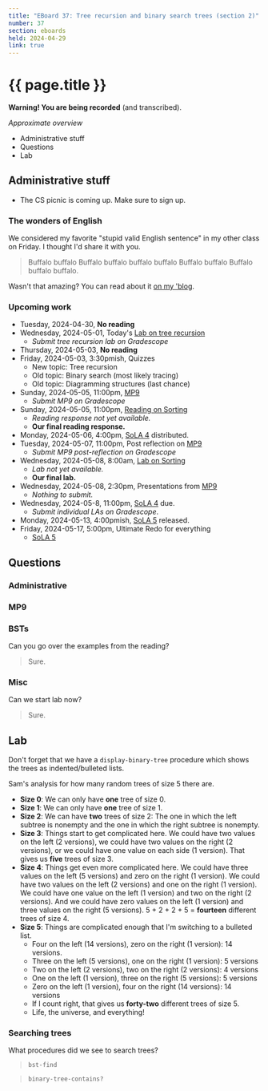 ```yaml
---
title: "EBoard 37: Tree recursion and binary search trees (section 2)"
number: 37
section: eboards
held: 2024-04-29
link: true
---
```

# {{ page.title }}

**Warning! You are being recorded** (and transcribed). 

_Approximate overview_

* Administrative stuff
* Questions
* Lab

Administrative stuff
--------------------

* The CS picnic is coming up. Make sure to sign up.

### The wonders of English

We considered my favorite "stupid valid English sentence" in my other
class on Friday. I thought I'd share it with you.

> Buffalo buffalo Buffalo buffalo buffalo buffalo Buffalo buffalo Buffalo buffalo buffalo.

Wasn't that amazing? You can read about it [on my 'blog](https://rebelsky.cs.grinnell.edu/musings/buffalo-2024-04-28).

### Upcoming work

* Tuesday, 2024-04-30, **No reading**
* Wednesday, 2024-05-01, Today's [Lab on tree recursion](../labs/tree-recursion)
    * _Submit tree recursion lab on Gradescope_
* Thursday, 2024-05-03, **No reading**
* Friday, 2024-05-03, 3:30pmish, Quizzes
    * New topic: Tree recursion
    * Old topic: Binary search (most likely tracing)
    * Old topic: Diagramming structures (last chance)
* Sunday, 2024-05-05, 11:00pm, [MP9](../mps/mp09)
    * _Submit MP9 on Gradescope_
* Sunday, 2024-05-05, 11:00pm, [Reading on Sorting](../readings/sorting)
    * _Reading response not yet available._
    * **Our final reading response.**
* Monday, 2024-05-06, 4:00pm, [SoLA 4](../las) distributed.
* Tuesday, 2024-05-07, 11:00pm, Post reflection on [MP9](../mps/mp09)
    * _Submit MP9 post-reflection on Gradescope_
* Wednesday, 2024-05-08, 8:00am, [Lab on Sorting](../labs/sorting)
    * _Lab not yet available._
    * **Our final lab.**
* Wednesday, 2024-05-08, 2:30pm, Presentations from [MP9](../mps/mp09)
    * _Nothing to submit._
* Wednesday, 2024-05-8, 11:00pm, [SoLA 4](../las) due.
    * _Submit individual LAs on Gradescope_.
* Monday, 2024-05-13, 4:00pmish, [SoLA 5](../las) released.
* Friday, 2024-05-17, 5:00pm, Ultimate Redo for everything
    * [SoLA 5](../las)

Questions
---------

### Administrative

### MP9

### BSTs

Can you go over the examples from the reading?

> Sure.

### Misc

Can we start lab now?

> Sure.

Lab
---

Don't forget that we have a `display-binary-tree` procedure which shows
the trees as indented/bulleted lists.

Sam's analysis for how many random trees of size 5 there are.

* **Size 0**: We can only have **one** tree of size 0.
* **Size 1**: We can only have **one** tree of size 1.
* **Size 2**: We can have **two** trees of size 2: The one in which the
  left subtree is nonempty and the one in which the right subtree is
  nonempty.
* **Size 3**: Things start to get complicated here. We could have two
  values on the left (2 versions), we could have two values on the right
  (2 versions), or we could have one value on each side (1 version).
  That gives us **five** trees of size 3.
* **Size 4**: Things get even more complicated here. We could have three
  values on the left (5 versions) and zero on the right (1 version). We could 
  have two values on the left (2 versions) and one on the right (1 version).
  We could have one value on the left (1 version) and two on the right
  (2 versions). And we could have zero values on the left (1 version) and
  three values on the right (5 versions). 5 + 2 + 2 + 5 = **fourteen**
  different trees of size 4.
* **Size 5**: Things are complicated enough that I'm switching to a bulleted
  list.
    * Four on the left (14 versions), zero on the right (1 version): 14 versions.
    * Three on the left (5 versions), one on the right (1 version): 5 versions
    * Two on the left (2 versions), two on the right (2 versions): 4 versions
    * One on the left (1 version), three on the right (5 versions): 5 versions
    * Zero on the left (1 version), four on the right (14 versions): 14 versions
    * If I count right, that gives us **forty-two** different trees of size 5.
    * Life, the universe, and everything!

### Searching trees

What procedures did we see to search trees?

> `bst-find`

> `binary-tree-contains?`

